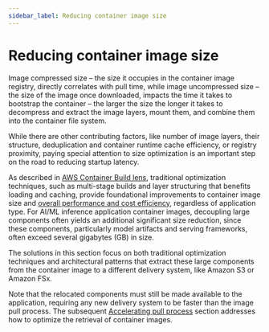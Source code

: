 ```yaml
---
sidebar_label: Reducing container image size
---
```


# Reducing container image size

Image compressed size – the size it occupies in the container image registry, directly correlates with pull time, while image uncompressed size – the size of the image once downloaded, impacts the time it takes to bootstrap the container – the larger the size the longer it takes to decompress and extract the image layers, mount them, and combine them into the container file system. 

While there are other contributing factors, like number of image layers, their structure, deduplication and container runtime cache efficiency, or registry proximity, paying special attention to size optimization is an important step on the road to reducing startup latency.
 
As described in [AWS Container Build lens](https://docs.aws.amazon.com/wellarchitected/latest/container-build-lens/container-build-lens.html), traditional optimization techniques, such as multi-stage builds and layer structuring that benefits loading and caching, provide foundational improvements to container image size and [overall performance and cost efficiency](https://docs.aws.amazon.com/wellarchitected/latest/container-build-lens/cost-effective-resources.html), regardless of application type. For AI/ML inference application container images, decoupling large components often yields an additional significant size reduction, since these components, particularly model artifacts and serving frameworks, often exceed several gigabytes (GB) in size.

The solutions in this section focus on both traditional optimization techniques and architectural patterns that extract these large components from the container image to a different delivery system, like Amazon S3 or Amazon FSx. 

Note that the relocated components must still be made available to the application, requiring any new delivery system to be faster than the image pull process. The subsequent [Accelerating pull process](../2-accelerate-pull-process/index.md) section addresses how to optimize the retrieval of container images. 


 